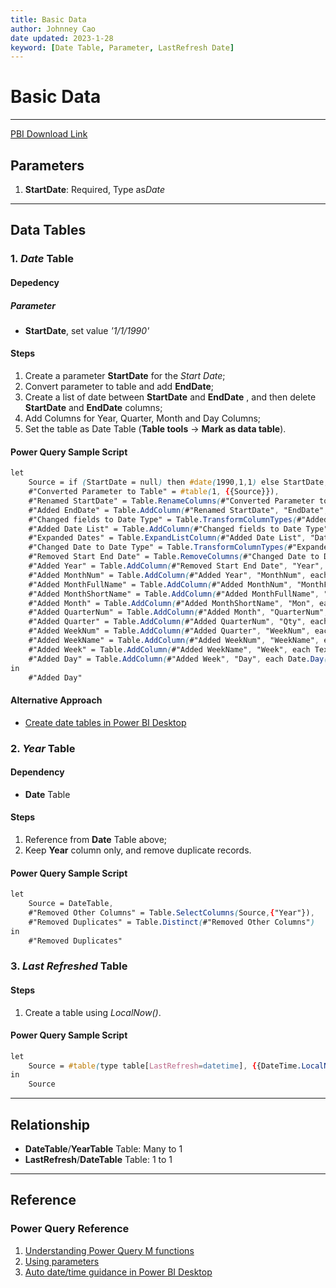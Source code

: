```yaml
---
title: Basic Data
author: Johnney Cao
date updated: 2023-1-28
keyword: [Date Table, Parameter, LastRefresh Date]
---
```


# Basic Data

----------

[PBI Download Link](../_Asset%20Library/Source_Files/Baseline.pbix)

## Parameters

1. **StartDate**: Required, Type as*Date*

----------

## Data Tables

### 1. *Date* Table

#### Depedency

##### Parameter

- **StartDate**, set value *'1/1/1990'*

#### Steps
1. Create a parameter **StartDate** for the *Start Date*;
1. Convert parameter to table and add **EndDate**;
1. Create a list of date between **StartDate** and **EndDate** , and then delete **StartDate** and **EndDate** columns;
1. Add Columns for Year, Quarter, Month and Day Columns;
1. Set the table as Date Table (**Table tools** -> **Mark as data table**).

#### Power Query Sample Script
```css
let
    Source = if (StartDate = null) then #date(1990,1,1) else StartDate,
    #"Converted Parameter to Table" = #table(1, {{Source}}),
    #"Renamed StartDate" = Table.RenameColumns(#"Converted Parameter to Table",{{"Column1", "StartDate"}}),
    #"Added EndDate" = Table.AddColumn(#"Renamed StartDate", "EndDate", each Date.From(Date.EndOfYear(DateTime.LocalNow()))),
    #"Changed fields to Date Type" = Table.TransformColumnTypes(#"Added EndDate",{{"StartDate", type date}, {"EndDate", type date}}),
    #"Added Date List" = Table.AddColumn(#"Changed fields to Date Type", "Date", each {Number.From([StartDate])..Number.From([EndDate])}),
    #"Expanded Dates" = Table.ExpandListColumn(#"Added Date List", "Date"),
    #"Changed Date to Date Type" = Table.TransformColumnTypes(#"Expanded Dates",{{"Date", type date}}),
    #"Removed Start End Date" = Table.RemoveColumns(#"Changed Date to Date Type",{"StartDate", "EndDate"}),
    #"Added Year" = Table.AddColumn(#"Removed Start End Date", "Year", each Date.Year([Date]), Int64.Type),
    #"Added MonthNum" = Table.AddColumn(#"Added Year", "MonthNum", each Date.Month([Date]), Int64.Type),
    #"Added MonthFullName" = Table.AddColumn(#"Added MonthNum", "MonthFullName", each Date.MonthName([Date])),
    #"Added MonthShortName" = Table.AddColumn(#"Added MonthFullName", "MonthShortName", each Text.Start([MonthFullName],3)),
    #"Added Month" = Table.AddColumn(#"Added MonthShortName", "Mon", each Text.Combine({Text.From([Year], "en-US"), "-", Text.PadStart(Text.From([MonthNum], "en-US"), 2, "0")}), type text),
    #"Added QuarterNum" = Table.AddColumn(#"Added Month", "QuarterNum", each Date.QuarterOfYear([Date]), Int64.Type),
    #"Added Quarter" = Table.AddColumn(#"Added QuarterNum", "Qty", each Text.Combine({Text.From([Year], "en-US"), "-Q", Text.From([QuarterNum], "en-US")}), type text),
    #"Added WeekNum" = Table.AddColumn(#"Added Quarter", "WeekNum", each Date.WeekOfYear([Date])),
    #"Added WeekName" = Table.AddColumn(#"Added WeekNum", "WeekName", each Text.Combine({"W", Text.PadStart(Text.From([WeekNum], "en-US"), 2, "0")}), type text),
    #"Added Week" = Table.AddColumn(#"Added WeekName", "Week", each Text.Combine({Text.From([Year], "en-US"), "-", [WeekName]}), type text),
    #"Added Day" = Table.AddColumn(#"Added Week", "Day", each Date.Day([Date]), Int64.Type)
in
    #"Added Day"
```

#### Alternative Approach
- [Create date tables in Power BI Desktop](https://learn.microsoft.com/en-us/power-bi/guidance/model-date-tables)

### 2. *Year* Table

#### Dependency

- **Date** Table

#### Steps
1. Reference from **Date** Table above;
1. Keep **Year** column only, and remove duplicate records.

#### Power Query Sample Script
```css
let
    Source = DateTable,
    #"Removed Other Columns" = Table.SelectColumns(Source,{"Year"}),
    #"Removed Duplicates" = Table.Distinct(#"Removed Other Columns")
in
    #"Removed Duplicates"
```

### 3. *Last Refreshed* Table

#### Steps
1. Create a table using *LocalNow()*.

#### Power Query Sample Script
```css
let
    Source = #table(type table[LastRefresh=datetime], {{DateTime.LocalNow()}})
in
    Source
```
----------

## Relationship
- **DateTable**/**YearTable** Table: Many to 1
- **LastRefresh**/**DateTable** Table: 1 to 1

----------

## Reference

### Power Query Reference

1. [Understanding Power Query M functions](https://learn.microsoft.com/en-us/powerquery-m/understanding-power-query-m-functions)
1. [Using parameters](https://learn.microsoft.com/en-us/power-query/power-query-query-parameters)
1. [Auto date/time guidance in Power BI Desktop](https://learn.microsoft.com/en-us/power-bi/guidance/auto-date-time)